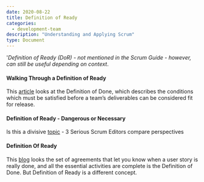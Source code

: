```yaml
---
date: 2020-08-22
title: Definition of Ready
categories:
  - development-team
description: "Understanding and Applying Scrum"
type: Document
---
```

'_Definition of Ready (DoR) - not mentioned in the Scrum Guide - however, can still be useful depending on context_.

#### Walking Through a Definition of Ready
This [article](https://www.scrum.org/resources/blog/walking-through-definition-ready) looks at the Definition of Done, which describes the conditions which must be satisfied before a team’s deliverables can be considered fit for release.

#### Definition of Ready - Dangerous or Necessary
Is this a divisive [topic](https://medium.com/serious-scrum/definition-of-ready-dangerous-or-necessary-891e586efd0d) - 3 Serious Scrum Editors compare perspectives

#### Definition Of Ready
This [blog](https://www.knowledgehut.com/tutorials/scrum-tutorial/definition-of-ready) looks the set of agreements that let you know when a user story is really done, and all the essential activities are complete is the Definition of Done. But Definition of Ready is a different concept.
